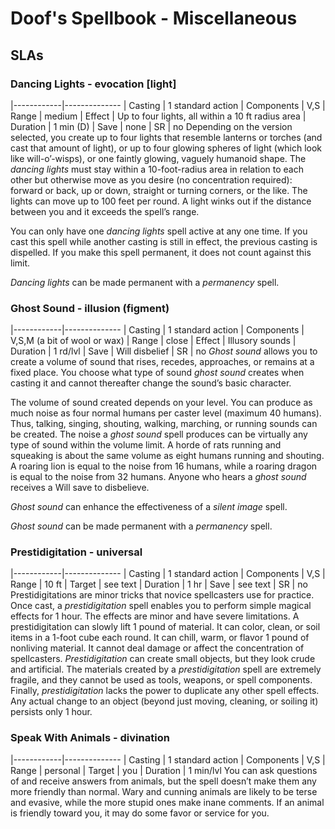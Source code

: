 # Doof's Spellbook - Miscellaneous
## SLAs
### Dancing Lights - evocation [light]
|------------|--------------
| Casting    | 1 standard action
| Components | V,S
| Range      | medium
| Effect     | Up to four lights, all within a 10 ft radius area
| Duration   | 1 min (D)
| Save       | none
| SR         | no
Depending on the version selected, you create up to four lights that resemble lanterns or torches (and cast that amount of light), or up to four glowing spheres of light (which look like will-o’-wisps), or one faintly glowing, vaguely humanoid shape. The *dancing lights* must stay within a 10-foot-radius area in relation to each other but otherwise move as you desire (no concentration required): forward or back, up or down, straight or turning corners, or the like. The lights can move up to 100 feet per round. A light winks out if the distance between you and it exceeds the spell’s range.

You can only have one *dancing lights* spell active at any one time. If you cast this spell while another casting is still in effect, the previous casting is dispelled. If you make this spell permanent, it does not count against this limit.

*Dancing lights* can be made permanent with a *permanency* spell.

### Ghost Sound - illusion (figment)
|------------|--------------
| Casting    | 1 standard action
| Components | V,S,M (a bit of wool or wax)
| Range      | close
| Effect     | Illusory sounds
| Duration   | 1 rd/lvl
| Save       | Will disbelief
| SR         | no
*Ghost sound* allows you to create a volume of sound that rises, recedes, approaches, or remains at a fixed place. You choose what type of sound *ghost sound* creates when casting it and cannot thereafter change the sound’s basic character.

The volume of sound created depends on your level. You can produce as much noise as four normal humans per caster level (maximum 40 humans). Thus, talking, singing, shouting, walking, marching, or running sounds can be created. The noise a *ghost sound* spell produces can be virtually any type of sound within the volume limit. A horde of rats running and squeaking is about the same volume as eight humans running and shouting. A roaring lion is equal to the noise from 16 humans, while a roaring dragon is equal to the noise from 32 humans. Anyone who hears a *ghost sound* receives a Will save to disbelieve.

*Ghost sound* can enhance the effectiveness of a *silent image* spell.

*Ghost sound* can be made permanent with a *permanency* spell.

### Prestidigitation - universal
|------------|--------------
| Casting    | 1 standard action
| Components | V,S
| Range      | 10 ft
| Target     | see text
| Duration   | 1 hr
| Save       | see text
| SR         | no
Prestidigitations are minor tricks that novice spellcasters use for practice. Once cast, a *prestidigitation* spell enables you to perform simple magical effects for 1 hour. The effects are minor and have severe limitations. A prestidigitation can slowly lift 1 pound of material. It can color, clean, or soil items in a 1-foot cube each round. It can chill, warm, or flavor 1 pound of nonliving material. It cannot deal damage or affect the concentration of spellcasters. *Prestidigitation* can create small objects, but they look crude and artificial. The materials created by a *prestidigitation* spell are extremely fragile, and they cannot be used as tools, weapons, or spell components. Finally, *prestidigitation* lacks the power to duplicate any other spell effects. Any actual change to an object (beyond just moving, cleaning, or soiling it) persists only 1 hour.

### Speak With Animals - divination
|------------|--------------
| Casting    | 1 standard action
| Components | V,S
| Range      | personal
| Target     | you
| Duration   | 1 min/lvl
You can ask questions of and receive answers from animals, but the spell doesn’t make them any more friendly than normal. Wary and cunning animals are likely to be terse and evasive, while the more stupid ones make inane comments. If an animal is friendly toward you, it may do some favor or service for you.
